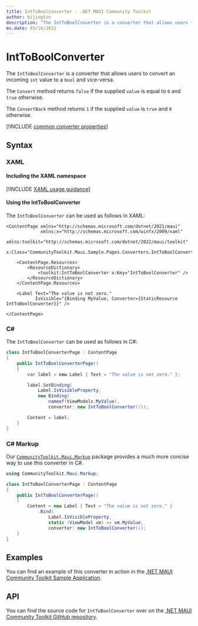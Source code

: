 ```yaml
---
title: IntToBoolConverter - .NET MAUI Community Toolkit
author: bijington
description: "The IntToBoolConverter is a converter that allows users to convert an incoming int value to a bool and vice-versa."
ms.date: 03/16/2022
---
```


# IntToBoolConverter

The `IntToBoolConverter` is a converter that allows users to convert an incoming `int` value to a `bool` and vice-versa.

The `Convert` method returns `false` if the supplied `value` is equal to `0` and `true` otherwise.

The `ConvertBack` method returns `1` if the supplied `value` is `true` and `0` otherwise.

[!INCLUDE [common converter properties](../includes/communitytoolkit-converter.md)]

## Syntax

### XAML

#### Including the XAML namespace

[!INCLUDE [XAML usage guidance](../includes/xaml-usage.md)]

#### Using the IntToBoolConverter

The `IntToBoolConverter` can be used as follows in XAML:

```xaml
<ContentPage xmlns="http://schemas.microsoft.com/dotnet/2021/maui"
             xmlns:x="http://schemas.microsoft.com/winfx/2009/xaml"
             xmlns:toolkit="http://schemas.microsoft.com/dotnet/2022/maui/toolkit"
             x:Class="CommunityToolkit.Maui.Sample.Pages.Converters.IntToBoolConverterPage">

    <ContentPage.Resources>
        <ResourceDictionary>
            <toolkit:IntToBoolConverter x:Key="IntToBoolConverter" />
        </ResourceDictionary>
    </ContentPage.Resources>

    <Label Text="The value is not zero."
           IsVisible="{Binding MyValue, Converter={StaticResource IntToBoolConverter}}" />

</ContentPage>
```

### C#

The `IntToBoolConverter` can be used as follows in C#:

```csharp
class IntToBoolConverterPage : ContentPage
{
    public IntToBoolConverterPage()
    {
        var label = new Label { Text = "The value is not zero." };

		label.SetBinding(
			Label.IsVisibleProperty,
			new Binding(
				nameof(ViewModels.MyValue),
				converter: new IntToBoolConverter()));

		Content = label;
    }
}
```

### C# Markup

Our [`CommunityToolkit.Maui.Markup`](../markup/markup.md) package provides a much more concise way to use this converter in C#.

```csharp
using CommunityToolkit.Maui.Markup;

class IntToBoolConverterPage : ContentPage
{
    public IntToBoolConverterPage()
    {
        Content = new Label { Text = "The value is not zero." }
            .Bind(
                Label.IsVisibleProperty,
                static (ViewModel vm) => vm.MyValue,
                converter: new IntToBoolConverter());
    }
}
```

## Examples

You can find an example of this converter in action in the [.NET MAUI Community Toolkit Sample Application](https://github.com/CommunityToolkit/Maui/blob/main/samples/CommunityToolkit.Maui.Sample/Pages/Converters/IntToBoolConverterPage.xaml).

## API

You can find the source code for `IntToBoolConverter` over on the [.NET MAUI Community Toolkit GitHub repository](https://github.com/CommunityToolkit/Maui/blob/main/src/CommunityToolkit.Maui/Converters/IntToBoolConverter.shared.cs).
